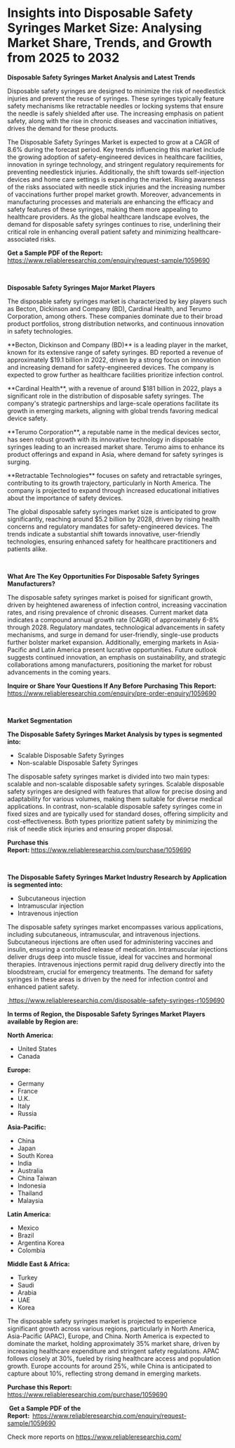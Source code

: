 <p><h1>Insights into Disposable Safety Syringes Market Size: Analysing Market Share, Trends, and Growth from 2025 to 2032</h1></p><p><strong>Disposable Safety Syringes Market Analysis and Latest Trends</strong></p>
<p><p>Disposable safety syringes are designed to minimize the risk of needlestick injuries and prevent the reuse of syringes. These syringes typically feature safety mechanisms like retractable needles or locking systems that ensure the needle is safely shielded after use. The increasing emphasis on patient safety, along with the rise in chronic diseases and vaccination initiatives, drives the demand for these products.</p><p>The Disposable Safety Syringes Market is expected to grow at a CAGR of 8.6% during the forecast period. Key trends influencing this market include the growing adoption of safety-engineered devices in healthcare facilities, innovation in syringe technology, and stringent regulatory requirements for preventing needlestick injuries. Additionally, the shift towards self-injection devices and home care settings is expanding the market. Rising awareness of the risks associated with needle stick injuries and the increasing number of vaccinations further propel market growth. Moreover, advancements in manufacturing processes and materials are enhancing the efficacy and safety features of these syringes, making them more appealing to healthcare providers. As the global healthcare landscape evolves, the demand for disposable safety syringes continues to rise, underlining their critical role in enhancing overall patient safety and minimizing healthcare-associated risks.</p></p>
<p><strong>Get a Sample PDF of the Report:&nbsp;</strong> <a href="https://www.reliableresearchiq.com/enquiry/request-sample/1059690?utm_campaign=2456&utm_medium=2&utm_source=Github&utm_content=ia&utm_term=22032025&utm_id=disposable-safety-syringes">https://www.reliableresearchiq.com/enquiry/request-sample/1059690</a></p>
<p>&nbsp;</p>
<p><strong>Disposable Safety Syringes Major Market Players</strong></p>
<p><p>The disposable safety syringes market is characterized by key players such as Becton, Dickinson and Company (BD), Cardinal Health, and Terumo Corporation, among others. These companies dominate due to their broad product portfolios, strong distribution networks, and continuous innovation in safety technologies.</p><p>**Becton, Dickinson and Company (BD)** is a leading player in the market, known for its extensive range of safety syringes. BD reported a revenue of approximately $19.1 billion in 2022, driven by a strong focus on innovation and increasing demand for safety-engineered devices. The company is expected to grow further as healthcare facilities prioritize infection control.</p><p>**Cardinal Health**, with a revenue of around $181 billion in 2022, plays a significant role in the distribution of disposable safety syringes. The company's strategic partnerships and large-scale operations facilitate its growth in emerging markets, aligning with global trends favoring medical device safety.</p><p>**Terumo Corporation**, a reputable name in the medical devices sector, has seen robust growth with its innovative technology in disposable syringes leading to an increased market share. Terumo aims to enhance its product offerings and expand in Asia, where demand for safety syringes is surging.</p><p>**Retractable Technologies** focuses on safety and retractable syringes, contributing to its growth trajectory, particularly in North America. The company is projected to expand through increased educational initiatives about the importance of safety devices.</p><p>The global disposable safety syringes market size is anticipated to grow significantly, reaching around $5.2 billion by 2028, driven by rising health concerns and regulatory mandates for safety-engineered devices. The trends indicate a substantial shift towards innovative, user-friendly technologies, ensuring enhanced safety for healthcare practitioners and patients alike.</p></p>
<p>&nbsp;</p>
<p><strong>What Are The Key Opportunities For Disposable Safety Syringes Manufacturers?</strong></p>
<p><p>The disposable safety syringes market is poised for significant growth, driven by heightened awareness of infection control, increasing vaccination rates, and rising prevalence of chronic diseases. Current market data indicates a compound annual growth rate (CAGR) of approximately 6-8% through 2028. Regulatory mandates, technological advancements in safety mechanisms, and surge in demand for user-friendly, single-use products further bolster market expansion. Additionally, emerging markets in Asia-Pacific and Latin America present lucrative opportunities. Future outlook suggests continued innovation, an emphasis on sustainability, and strategic collaborations among manufacturers, positioning the market for robust advancements in the coming years.</p></p>
<p><strong>Inquire or Share Your Questions If Any Before Purchasing This Report:</strong> <a href="https://www.reliableresearchiq.com/enquiry/pre-order-enquiry/1059690?utm_campaign=2456&utm_medium=2&utm_source=Github&utm_content=ia&utm_term=22032025&utm_id=disposable-safety-syringes">https://www.reliableresearchiq.com/enquiry/pre-order-enquiry/1059690</a></p>
<p>&nbsp;</p>
<p><strong>Market Segmentation</strong></p>
<p><strong>The Disposable Safety Syringes Market Analysis by types is segmented into:</strong></p>
<p><ul><li>Scalable Disposable Safety Syringes</li><li>Non-scalable Disposable Safety Syringes</li></ul></p>
<p><p>The disposable safety syringes market is divided into two main types: scalable and non-scalable disposable safety syringes. Scalable disposable safety syringes are designed with features that allow for precise dosing and adaptability for various volumes, making them suitable for diverse medical applications. In contrast, non-scalable disposable safety syringes come in fixed sizes and are typically used for standard doses, offering simplicity and cost-effectiveness. Both types prioritize patient safety by minimizing the risk of needle stick injuries and ensuring proper disposal.</p></p>
<p><strong>Purchase this Report:&nbsp;</strong><a href="https://www.reliableresearchiq.com/purchase/1059690?utm_campaign=2456&utm_medium=2&utm_source=Github&utm_content=ia&utm_term=22032025&utm_id=disposable-safety-syringes">https://www.reliableresearchiq.com/purchase/1059690</a></p>
<p>&nbsp;</p>
<p><strong>The Disposable Safety Syringes Market Industry Research by Application is segmented into:</strong></p>
<p><ul><li>Subcutaneous injection</li><li>Intramuscular injection</li><li>Intravenous injection</li></ul></p>
<p><p>The disposable safety syringes market encompasses various applications, including subcutaneous, intramuscular, and intravenous injections. Subcutaneous injections are often used for administering vaccines and insulin, ensuring a controlled release of medication. Intramuscular injections deliver drugs deep into muscle tissue, ideal for vaccines and hormonal therapies. Intravenous injections permit rapid drug delivery directly into the bloodstream, crucial for emergency treatments. The demand for safety syringes in these areas is driven by the need for infection control and enhanced patient safety.</p></p>
<p><a href="https://www.reliableresearchiq.com/disposable-safety-syringes-r1059690?utm_campaign=2456&utm_medium=2&utm_source=Github&utm_content=ia&utm_term=22032025&utm_id=disposable-safety-syringes">&nbsp;https://www.reliableresearchiq.com/disposable-safety-syringes-r1059690</a></p>
<p><strong>In terms of Region, the Disposable Safety Syringes Market Players available by Region are:</strong></p>
<p>
    <p> <strong> North America: </strong>
        <ul>
            <li>United States</li>
            <li>Canada</li>
        </ul>
        </p> 
    <p> <strong> Europe: </strong>
        <ul>
            <li>Germany</li>
            <li>France</li>
            <li>U.K.</li>
            <li>Italy</li>
            <li>Russia</li>
        </ul>
        </p> 
    <p> <strong> Asia-Pacific: </strong>
        <ul>
            <li>China</li>
            <li>Japan</li>
            <li>South Korea</li>
            <li>India</li>
            <li>Australia</li>
            <li>China Taiwan</li>
            <li>Indonesia</li>
            <li>Thailand</li>
            <li>Malaysia</li>
        </ul>
        </p> 
    <p> <strong> Latin America: </strong>
        <ul>
            <li>Mexico</li>
            <li>Brazil</li>
            <li>Argentina Korea</li>
            <li>Colombia</li>
        </ul>
        </p> 
    <p> <strong> Middle East & Africa: </strong>
        <ul>
            <li>Turkey</li>
            <li>Saudi</li>
            <li>Arabia</li>
            <li>UAE</li>
            <li>Korea</li>
        </ul>
    </p>
    </p>
<p><p>The disposable safety syringes market is projected to experience significant growth across various regions, particularly in North America, Asia-Pacific (APAC), Europe, and China. North America is expected to dominate the market, holding approximately 35% market share, driven by increasing healthcare expenditure and stringent safety regulations. APAC follows closely at 30%, fueled by rising healthcare access and population growth. Europe accounts for around 25%, while China is anticipated to capture about 10%, reflecting strong demand in emerging markets.</p></p>
<p><strong>Purchase this Report: </strong><a href="https://www.reliableresearchiq.com/purchase/1059690?utm_campaign=2456&utm_medium=2&utm_source=Github&utm_content=ia&utm_term=22032025&utm_id=disposable-safety-syringes">https://www.reliableresearchiq.com/purchase/1059690</a></p>
<p>&nbsp;<strong>Get a Sample PDF of the Report:&nbsp;&nbsp;</strong><a href="https://www.reliableresearchiq.com/enquiry/request-sample/1059690?utm_campaign=2456&utm_medium=2&utm_source=Github&utm_content=ia&utm_term=22032025&utm_id=disposable-safety-syringes">https://www.reliableresearchiq.com/enquiry/request-sample/1059690</a></p>
<p><strong></strong></p>
<p>Check more reports on <a href="https://www.reliableresearchiq.com/?utm_campaign=2456&utm_medium=2&utm_source=Github&utm_content=ia&utm_term=22032025&utm_id=disposable-safety-syringes">https://www.reliableresearchiq.com/</a></p>
